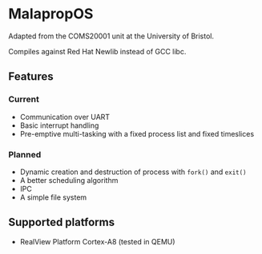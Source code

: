 # MalapropOS

Adapted from the COMS20001 unit at the University of Bristol.

Compiles against Red Hat Newlib instead of GCC libc.

## Features

### Current

* Communication over UART
* Basic interrupt handling
* Pre-emptive multi-tasking with a fixed process list and fixed timeslices

### Planned

* Dynamic creation and destruction of process with `fork()` and `exit()`
* A better scheduling algorithm
* IPC
* A simple file system

## Supported platforms

* RealView Platform Cortex-A8 (tested in QEMU)
